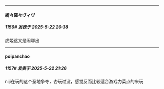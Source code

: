 ﻿
*****

####  綺々羅々ヴィヴ  
##### 1156#       发表于 2025-5-22 20:38

虎姬这又是闹哪出


*****

####  poipanchao  
##### 1157#       发表于 2025-5-22 21:26

niji在玩的这个圣地争夺，杏玩过没，感觉反而比较适合游戏力菜点的来玩

